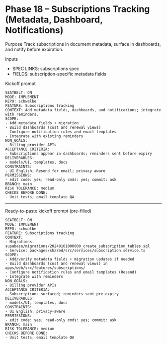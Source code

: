 # Phase 18 – Subscriptions Tracking (Metadata, Dashboard, Notifications)

Purpose
Track subscriptions in document metadata, surface in dashboards, and notify before expiration.

Inputs
- SPEC LINKS: subscriptions spec
- FIELDS: subscription-specific metadata fields

Kickoff prompt
```
SEATBELT: ON
MODE: IMPLEMENT
REPO: schwalbe
FEATURE: Subscriptions tracking
CONTEXT: Add metadata fields, dashboards, and notifications; integrate with reminders.
SCOPE:
- Add metadata fields + migration
- Build dashboards (cost and renewal views)
- Configure notification rules and email templates
- Integrate with existing reminders
NON_GOALS:
- Billing provider APIs
ACCEPTANCE CRITERIA:
- Subscriptions appear in dashboards; reminders sent before expiry
DELIVERABLES:
- models/UI, templates, docs
CONSTRAINTS:
- UI English; Resend for email; privacy aware
PERMISSIONS:
- edit code: yes; read-only cmds: yes; commit: ask
BRANCH: main
RISK TOLERANCE: medium
CHECKS BEFORE DONE:
- Unit tests; email template QA
```

---

Ready-to-paste kickoff prompt (pre-filled)
```
SEATBELT: ON
MODE: IMPLEMENT
REPO: schwalbe
FEATURE: Subscriptions tracking
CONTEXT:
- Migrations: supabase/migrations/20240101000000_create_subscription_tables.sql
- Service: packages/shared/src/services/subscription.service.ts
SCOPE:
- Add/verify metadata fields + migration updates if needed
- Build dashboards (cost and renewal views) in apps/web/src/features/subscriptions/
- Configure notification rules and email templates (Resend)
- Integrate with reminders
NON_GOALS:
- Billing provider APIs
ACCEPTANCE CRITERIA:
- Subscriptions surfaced; reminders sent pre-expiry
DELIVERABLES:
- models/UI, templates, docs
CONSTRAINTS:
- UI English; privacy-aware
PERMISSIONS:
- edit code: yes; read-only cmds: yes; commit: ask
BRANCH: main
RISK TOLERANCE: medium
CHECKS BEFORE DONE:
- Unit tests; email template QA
```
